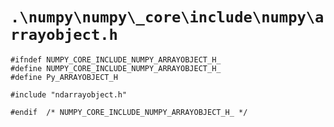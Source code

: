 # `.\numpy\numpy\_core\include\numpy\arrayobject.h`

```
#ifndef NUMPY_CORE_INCLUDE_NUMPY_ARRAYOBJECT_H_
#define NUMPY_CORE_INCLUDE_NUMPY_ARRAYOBJECT_H_
#define Py_ARRAYOBJECT_H

#include "ndarrayobject.h"

#endif  /* NUMPY_CORE_INCLUDE_NUMPY_ARRAYOBJECT_H_ */
```